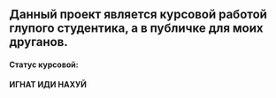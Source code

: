## Данный проект является курсовой работой глупого студентика, а в публичке для моих друганов.

#### **Статус курсовой:** 
**ИГНАТ ИДИ НАХУЙ**
